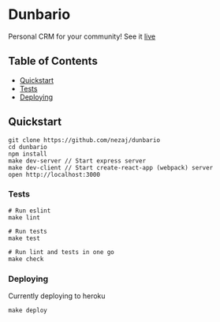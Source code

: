 # Dunbario
Personal CRM for your community! See it [live][dunbario]

## Table of Contents
* [Quickstart](#quickstart)
* [Tests](#tests)
* [Deploying](#deploying)

## Quickstart
```
git clone https://github.com/nezaj/dunbario
cd dunbario
npm install
make dev-server // Start express server
make dev-client // Start create-react-app (webpack) server
open http://localhost:3000
```

### Tests
```
# Run eslint
make lint

# Run tests
make test

# Run lint and tests in one go
make check
```

### Deploying
Currently deploying to heroku
```
make deploy
```

[dunbario]: https://dunbario.herokuapp.com/
